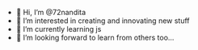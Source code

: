 - 👋 Hi, I’m @72nandita
- 👀 I’m interested in creating and innovating new stuff
- 🌱 I’m currently learning js
- 💞️ I’m looking forward to learn from others too...


<!---
72nandita/72nandita is a ✨ special ✨ repository because its `README.md` (this file) appears on your GitHub profile.
You can click the Preview link to take a look at your changes.
--->

